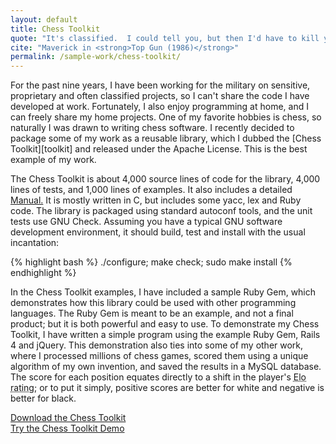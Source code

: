 ```yaml
---
layout: default
title: Chess Toolkit
quote: "It's classified.  I could tell you, but then I'd have to kill you."
cite: "Maverick in <strong>Top Gun (1986)</strong>"
permalink: /sample-work/chess-toolkit/
---
```


<p class="lead" markdown="1">For the past nine years, I have been working for the military on sensitive, proprietary and often classified projects, so I can't share the code I have developed at work.  Fortunately, I also enjoy programming at home, and I can freely share my home projects.  One of my favorite hobbies is chess, so naturally I was drawn to writing chess software.  I recently decided to package some of my work as a reusable library, which I dubbed the [Chess Toolkit][toolkit] and released under the Apache License.  This is the best example of my work.</p>

The Chess Toolkit is about 4,000 source lines of code for the library, 4,000 lines of tests, and 1,000 lines of examples.  It also includes a detailed [Manual.][manual]  It is mostly written in C, but includes some yacc, lex and Ruby code.  The library is packaged using standard autoconf tools, and the unit tests use GNU Check.  Assuming you have a typical GNU software development environment, it should build, test and install with the usual incantation:

{% highlight bash %}
./configure; make check; sudo make install
{% endhighlight %}

In the Chess Toolkit examples, I have included a sample Ruby Gem, which demonstrates how this library could be used with other programming languages.  The Ruby Gem is meant to be an example, and not a final product; but it is both powerful and easy to use.  To demonstrate my Chess Toolkit, I have written a simple program using the example Ruby Gem, Rails 4 and jQuery.  This demonstration also ties into some of my other work, where I processed millions of chess games, scored them using a unique algorithm of my own invention, and saved the results in a MySQL database.  The score for each position equates directly to a shift in the player's <abbr title="The Elo rating system is a method for calculating the relative skill level of players">Elo rating</abbr>; or to put it simply, positive scores are better for white and negative is better for black.

<div class="row">
  <div class="col-sm-6 text-center stacks">
    <a href="https://github.com/steve-ortiz/chess_toolkit/archive/master.zip" class="btn btn-primary btn-large">Download the Chess Toolkit</a>
  </div>
  <div class="col-sm-6 text-center stacks">
    <a href="/sample-work/chess-openings/" class="btn btn-primary btn-large">Try the Chess Toolkit Demo</a>
  </div>
</div>

[toolkit]: https://github.com/steve-ortiz/chess_toolkit
[manual]: https://github.com/steve-ortiz/chess_toolkit/blob/master/MANUAL.md
